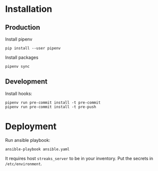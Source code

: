 # Installation

## Production

Install pipenv

    pip install --user pipenv

Install packages

    pipenv sync

## Development

Install hooks:

    pipenv run pre-commit install -t pre-commit
    pipenv run pre-commit install -t pre-push

# Deployment

Run ansible playbook:

    ansible-playbook ansible.yaml

It requires host `streaks_server` to be in your inventory. Put the secrets in `/etc/environment`.
